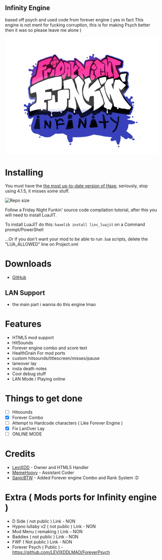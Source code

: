 ## Infinity Engine

based off psych and used code from forever engine ( yes in fact This engine is not ment for fucking corruption, this is for making Psych better then it was so please leave me alone  )

![](logo.png)

# Installing 
 
 You must have the [the most up-to-date version of Haxe](https://haxe.org/download/), seriously, stop using 4.1.5, it misses some stuff.
 
 ![Repo size](https://img.shields.io/github/repo-size/LEVIXDDLMAO/FNF-Infinity-Engine)

Follow a Friday Night Funkin' source code compilation tutorial, after this you will need to install LuaJIT.

To install LuaJIT do this: `haxelib install linc_luajit` on a Command prompt/PowerShell

...Or if you don't want your mod to be able to run .lua scripts, delete the "LUA_ALLOWED" line on Project.xml
 
 # Downloads 
  - [GitHub](https://github.com/LEVIXDDLMAO/FNF-Infinity-Engine)

  ## LAN Support
* the main part i wanna do this engine lmao

  
 # Features
 - HTML5 mod support
 - HitSounds
 - Forever engine combo and score text
 - HealthDrain For mod ports 
 - custom hitsounds/titlescreen/misses/pause
 - laneover lay
 - insta death notes 
 - Cool debug stuff
 - LAN Mode / Playing online
 
 # Things to get done
- [ ] Hitsounds
- [X] Forever Combo
- [ ] Attempt to Hardcode characters ( Like Forever Engine )
- [X] Fix LanOver Lay
- [ ] ONLINE MODE
 
 # Credits
 - [LeviXDD](https://github.com/LEVIXDDLMAO) - Owner and HTML5 Handler 
 - [MemeHoovy](https://linktr.ee/memehoovy) - Assistant Coder
 - [SanicBTW](https://github.com/SanicBTW) - Added Forever engine Combo and Rank System :D

 # Extra ( Mods ports for Infinity engine )
 - D Side ( not public ) Link - NON
 - Hypno lullaby v2 ( not public ) Link - NON
 - Mod Menu ( remaking ) Link - NON
 - Baddies ( not public ) Link - NON
 - FWF ( Not public ) Link - NON
 - Forever Psych ( Public ) - https://github.com/LEVIXDDLMAO/ForeverPsych 
